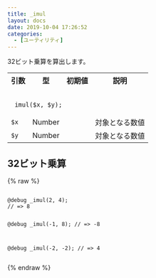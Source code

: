 ```yaml
---
title: _imul
layout: docs
date: 2019-10-04 17:26:52
categories:
  - [ユーティリティ]
---
```


32ビット乗算を算出します。

<table>
  <tr>
    <th>引数</th>
    <th>型</th>
    <th>初期値</th>
    <th>説明</th>
  </tr>
  <tr>
    <td colspan="4">
      <pre class="language-scss"><code>
_imul($x, $y);
</code></pre>
    </td>
  </tr>
  <tr>
    <td><code>$x</code></td>
    <td>Number</td>
    <td></td>
    <td>対象となる数値</td>
  </tr>
  <tr>
    <td><code>$y</code></td>
    <td>Number</td>
    <td></td>
    <td>対象となる数値</td>
  </tr>
</table>

## 32ビット乗算

<div class="c demo">
  <div class="code">
    {% raw %}
      <pre class="language-scss"><code>
@debug _imul(2, 4);
// => 8

@debug _imul(-1, 8);
// => -8

@debug _imul(-2, -2);
// => 4
</code></pre>
    {% endraw %}
  </div>
</div>